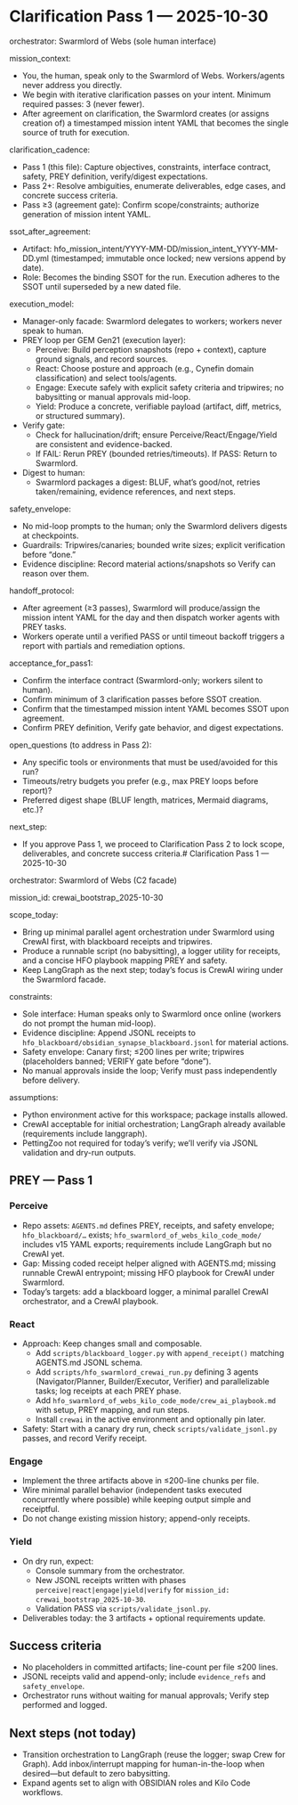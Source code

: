 # Clarification Pass 1 — 2025-10-30

orchestrator: Swarmlord of Webs (sole human interface)

mission_context:
- You, the human, speak only to the Swarmlord of Webs. Workers/agents never address you directly.
- We begin with iterative clarification passes on your intent. Minimum required passes: 3 (never fewer).
- After agreement on clarification, the Swarmlord creates (or assigns creation of) a timestamped mission intent YAML that becomes the single source of truth for execution.

clarification_cadence:
- Pass 1 (this file): Capture objectives, constraints, interface contract, safety, PREY definition, verify/digest expectations.
- Pass 2+: Resolve ambiguities, enumerate deliverables, edge cases, and concrete success criteria.
- Pass ≥3 (agreement gate): Confirm scope/constraints; authorize generation of mission intent YAML.

ssot_after_agreement:
- Artifact: hfo_mission_intent/YYYY-MM-DD/mission_intent_YYYY-MM-DD.yml (timestamped; immutable once locked; new versions append by date).
- Role: Becomes the binding SSOT for the run. Execution adheres to the SSOT until superseded by a new dated file.

execution_model:
- Manager-only facade: Swarmlord delegates to workers; workers never speak to human.
- PREY loop per GEM Gen21 (execution layer):
  - Perceive: Build perception snapshots (repo + context), capture ground signals, and record sources.
  - React: Choose posture and approach (e.g., Cynefin domain classification) and select tools/agents.
  - Engage: Execute safely with explicit safety criteria and tripwires; no babysitting or manual approvals mid-loop.
  - Yield: Produce a concrete, verifiable payload (artifact, diff, metrics, or structured summary).
- Verify gate:
  - Check for hallucination/drift; ensure Perceive/React/Engage/Yield are consistent and evidence-backed.
  - If FAIL: Rerun PREY (bounded retries/timeouts). If PASS: Return to Swarmlord.
- Digest to human:
  - Swarmlord packages a digest: BLUF, what’s good/not, retries taken/remaining, evidence references, and next steps.

safety_envelope:
- No mid-loop prompts to the human; only the Swarmlord delivers digests at checkpoints.
- Guardrails: Tripwires/canaries; bounded write sizes; explicit verification before “done.”
- Evidence discipline: Record material actions/snapshots so Verify can reason over them.

handoff_protocol:
- After agreement (≥3 passes), Swarmlord will produce/assign the mission intent YAML for the day and then dispatch worker agents with PREY tasks.
- Workers operate until a verified PASS or until timeout backoff triggers a report with partials and remediation options.

acceptance_for_pass1:
- Confirm the interface contract (Swarmlord-only; workers silent to human).
- Confirm minimum of 3 clarification passes before SSOT creation.
- Confirm that the timestamped mission intent YAML becomes SSOT upon agreement.
- Confirm PREY definition, Verify gate behavior, and digest expectations.

open_questions (to address in Pass 2):
- Any specific tools or environments that must be used/avoided for this run?
- Timeouts/retry budgets you prefer (e.g., max PREY loops before report)?
- Preferred digest shape (BLUF length, matrices, Mermaid diagrams, etc.)?

next_step:
- If you approve Pass 1, we proceed to Clarification Pass 2 to lock scope, deliverables, and concrete success criteria.# Clarification Pass 1 — 2025-10-30

orchestrator: Swarmlord of Webs (C2 facade)

mission_id: crewai_bootstrap_2025-10-30

scope_today:
- Bring up minimal parallel agent orchestration under Swarmlord using CrewAI first, with blackboard receipts and tripwires.
- Produce a runnable script (no babysitting), a logger utility for receipts, and a concise HFO playbook mapping PREY and safety.
- Keep LangGraph as the next step; today’s focus is CrewAI wiring under the Swarmlord facade.

constraints:
- Sole interface: Human speaks only to Swarmlord once online (workers do not prompt the human mid-loop).
- Evidence discipline: Append JSONL receipts to `hfo_blackboard/obsidian_synapse_blackboard.jsonl` for material actions.
- Safety envelope: Canary first; ≤200 lines per write; tripwires (placeholders banned; VERIFY gate before “done”).
- No manual approvals inside the loop; Verify must pass independently before delivery.

assumptions:
- Python environment active for this workspace; package installs allowed.
- CrewAI acceptable for initial orchestration; LangGraph already available (requirements include langgraph).
- PettingZoo not required for today’s verify; we’ll verify via JSONL validation and dry-run outputs.

## PREY — Pass 1

### Perceive
- Repo assets: `AGENTS.md` defines PREY, receipts, and safety envelope; `hfo_blackboard/…` exists; `hfo_swarmlord_of_webs_kilo_code_mode/` includes v15 YAML exports; requirements include LangGraph but no CrewAI yet.
- Gap: Missing coded receipt helper aligned with AGENTS.md; missing runnable CrewAI entrypoint; missing HFO playbook for CrewAI under Swarmlord.
- Today’s targets: add a blackboard logger, a minimal parallel CrewAI orchestrator, and a CrewAI playbook.

### React
- Approach: Keep changes small and composable.
  - Add `scripts/blackboard_logger.py` with `append_receipt()` matching AGENTS.md JSONL schema.
  - Add `scripts/hfo_swarmlord_crewai_run.py` defining 3 agents (Navigator/Planner, Builder/Executor, Verifier) and parallelizable tasks; log receipts at each PREY phase.
  - Add `hfo_swarmlord_of_webs_kilo_code_mode/crew_ai_playbook.md` with setup, PREY mapping, and run steps.
  - Install `crewai` in the active environment and optionally pin later.
- Safety: Start with a canary dry run, check `scripts/validate_jsonl.py` passes, and record Verify receipt.

### Engage
- Implement the three artifacts above in ≤200-line chunks per file.
- Wire minimal parallel behavior (independent tasks executed concurrently where possible) while keeping output simple and receiptful.
- Do not change existing mission history; append-only receipts.

### Yield
- On dry run, expect:
  - Console summary from the orchestrator.
  - New JSONL receipts written with phases `perceive|react|engage|yield|verify` for `mission_id: crewai_bootstrap_2025-10-30`.
  - Validation PASS via `scripts/validate_jsonl.py`.
- Deliverables today: the 3 artifacts + optional requirements update.

## Success criteria
- No placeholders in committed artifacts; line-count per file ≤200 lines.
- JSONL receipts valid and append-only; include `evidence_refs` and `safety_envelope`.
- Orchestrator runs without waiting for manual approvals; Verify step performed and logged.

## Next steps (not today)
- Transition orchestration to LangGraph (reuse the logger; swap Crew for Graph). Add inbox/interrupt mapping for human-in-the-loop when desired—but default to zero babysitting.
- Expand agents set to align with OBSIDIAN roles and Kilo Code workflows.
